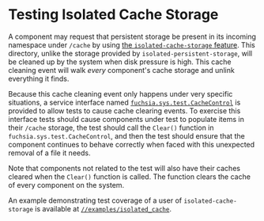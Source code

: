 # Testing Isolated Cache Storage

A component may request that persistent storage be present in its incoming
namespace under `/cache` by using [the `isolated-cache-storage`
feature][cache-feature]. This directory, unlike the storage provided by
`isolated-persistent-storage`, will be cleaned up by the system when disk
pressure is high. This cache cleaning event will walk _every_ component's cache
storage and unlink everything it finds.

Because this cache cleaning event only happens under very specific situations, a
service interface named [`fuchsia.sys.test.CacheControl`][cache-control] is
provided to allow tests to cause cache clearing events. To exercise this
interface tests should cause components under test to populate items in their
`/cache` storage, the test should call the `Clear()` function in
`fuchsia.sys.test.CacheControl`, and then the test should ensure that the
component continues to behave correctly when faced with this unexpected removal
of a file it needs.

Note that components not related to the test will also have their caches cleared
when the `Clear()` function is called. The function clears the cache of every
component on the system.

An example demonstrating test coverage of a user of `isolated-cache-storage` is
available at [`//examples/isolated_cache`][cache-example].

[cache-feature]: ../../the-book/package_metadata.md#sandbox
[cache-example]: ../../../examples/isolated_cache
[cache-control]: ../../../sdk/fidl/fuchsia.sys.test/cache.fidl
